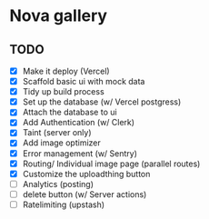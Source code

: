 # Nova gallery

## TODO

- [x] Make it deploy (Vercel)
- [x] Scaffold basic ui with mock data
- [x] Tidy up build process
- [x] Set up the database (w/ Vercel postgress)
- [x] Attach the database to ui
- [x] Add Authentication (w/ Clerk)
- [x] Taint (server only)
- [x] Add image optimizer
- [x] Error management (w/ Sentry)
- [x] Routing/ Individual image page (parallel routes)
- [x] Customize the uploadthing button
- [ ] Analytics (posting)
- [ ] delete button (w/ Server actions)
- [ ] Ratelimiting (upstash)
